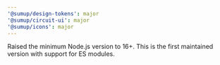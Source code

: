 ```yaml
---
'@sumup/design-tokens': major
'@sumup/circuit-ui': major
'@sumup/icons': major
---
```


Raised the minimum Node.js version to 16+. This is the first maintained version with support for ES modules.
